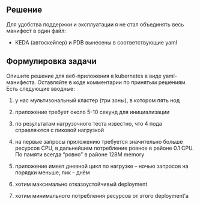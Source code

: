 ## Решение

Для удобства поддержки и эксплуатации я не стал объединять весь манифест в один файл:

- KEDA (автоскейлер) и PDB вынесены в соответствующие yaml



## Формулировка задачи

Опишите решение для веб-приложения в kubernetes в виде yaml-манифеста. Оставляйте в коде комментарии по принятым решениям. Есть следующие вводные:


1) у нас мультизональный кластер (три зоны), в котором пять нод

2) приложение требует около 5-10 секунд для инициализации
   
3) по результатам нагрузочного теста известно, что 4 пода справляются с пиковой нагрузкой

4) на первые запросы приложению требуется значительно больше ресурсов CPU, в дальнейшем потребление ровное в районе 0.1 CPU. По памяти всегда “ровно” в районе 128M memory

5) приложение имеет дневной цикл по нагрузке – ночью запросов на порядки меньше, пик – днём

6) хотим максимально отказоустойчивый deployment

7) хотим минимального потребления ресурсов от этого deployment’а

